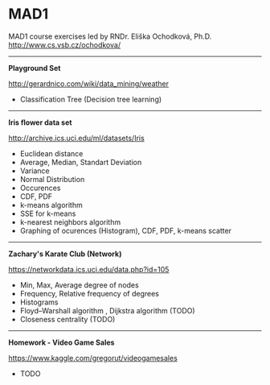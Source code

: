 # MAD1
MAD1 course exercises led by RNDr. Eliška Ochodková, Ph.D. http://www.cs.vsb.cz/ochodkova/

***

**Playground Set**

http://gerardnico.com/wiki/data_mining/weather

+ Classification Tree (Decision tree learning)

***

**Iris flower data set**

http://archive.ics.uci.edu/ml/datasets/Iris

+ Euclidean distance
+ Average, Median, Standart Deviation
+ Variance
+ Normal Distribution
+ Occurences
+ CDF, PDF
+ k-means algorithm
+ SSE for k-means
+ k-nearest neighbors algorithm
+ Graphing of ocurences (Histogram), CDF, PDF, k-means scatter

***

**Zachary's Karate Club (Network)**

https://networkdata.ics.uci.edu/data.php?id=105

+ Min, Max, Average degree of nodes
+ Frequency, Relative frequency of degrees
+ Histograms
+ Floyd–Warshall algorithm , Dijkstra algorithm (TODO)
+ Closeness centrality (TODO)

***

**Homework - Video Game Sales**

https://www.kaggle.com/gregorut/videogamesales

+ TODO
